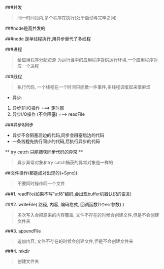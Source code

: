 
###并发
> 同一时间段内,多个程序在执行(处于启动与完毕之间)

###node是高并发的

###node 是单线程执行,用异步替代了多线程

###进程
> 给应用程序分配资源
> 为运行当中的应用程序提供运行环境,一个应用程序对应一个进程

###线程
> 执行代码, 一个线程在一个时间只能做一件事件,多线程调度起来很麻烦

* 异步:  
1. 异步非I/O操作 ===> 定时器
2. 异步I/O操作 (不会阻塞) ===> readFile

###异步&同步
* 异步不会阻塞后边的代码,同步会阻塞后边的代码
* 一条线程先执行同步的代码,后执行异步的代码

** try catch 只能捕获同步代码的异常 **

> 异步异常对象和try catch捕获的异常对象是一样的

##文件操作(都是成对出现的(+Sync))
> 不要同时操作同一个文件

###1. readFile(如果不写"utf8"编码,会出现buffer机器认识的语言)

###2. writeFile( 路径, 内容, 编码格式, 回调函数(1个err参数) )

> 多次写入会把原来的内容覆盖, 文件不存在的时候会创建文件,但是不会创建文件夹

###3. appendFile
> 追加内容, 文件不存在的时候会创建文件,但是不会创建文件夹

###4. mkdir
> 创建文件夹





